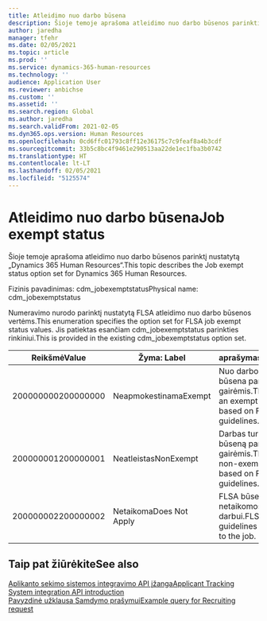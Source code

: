 ```yaml
---
title: Atleidimo nuo darbo būsena
description: Šioje temoje aprašoma atleidimo nuo darbo būsenos parinktį nustatytą „Dynamics 365 Human Resources“.
author: jaredha
manager: tfehr
ms.date: 02/05/2021
ms.topic: article
ms.prod: ''
ms.service: dynamics-365-human-resources
ms.technology: ''
audience: Application User
ms.reviewer: anbichse
ms.custom: ''
ms.assetid: ''
ms.search.region: Global
ms.author: jaredha
ms.search.validFrom: 2021-02-05
ms.dyn365.ops.version: Human Resources
ms.openlocfilehash: 0cd6ffc01793c8ff12e36175c7c9feaf8a4b3cdf
ms.sourcegitcommit: 33b5c8bc4f9461e290513aa22de1ec1fba3b0742
ms.translationtype: HT
ms.contentlocale: lt-LT
ms.lasthandoff: 02/05/2021
ms.locfileid: "5125574"
---
```

# <a name="job-exempt-status"></a><span data-ttu-id="e2ebb-103">Atleidimo nuo darbo būsena</span><span class="sxs-lookup"><span data-stu-id="e2ebb-103">Job exempt status</span></span>

<span data-ttu-id="e2ebb-104">Šioje temoje aprašoma atleidimo nuo darbo būsenos parinktį nustatytą „Dynamics 365 Human Resources“.</span><span class="sxs-lookup"><span data-stu-id="e2ebb-104">This topic describes the Job exempt status option set for Dynamics 365 Human Resources.</span></span>

<span data-ttu-id="e2ebb-105">Fizinis pavadinimas: cdm_jobexemptstatus</span><span class="sxs-lookup"><span data-stu-id="e2ebb-105">Physical name: cdm_jobexemptstatus</span></span>

<span data-ttu-id="e2ebb-106">Numeravimo nurodo parinktį nustatytą FLSA atleidimo nuo darbo būsenos vertėms.</span><span class="sxs-lookup"><span data-stu-id="e2ebb-106">This enumeration specifies the option set for FLSA job exempt status values.</span></span> <span data-ttu-id="e2ebb-107">Jis patiektas esančiam cdm_jobexemptstatus parinkties rinkiniui.</span><span class="sxs-lookup"><span data-stu-id="e2ebb-107">This is provided in the existing cdm_jobexemptstatus option set.</span></span>

| <span data-ttu-id="e2ebb-108">Reikšmė</span><span class="sxs-lookup"><span data-stu-id="e2ebb-108">Value</span></span> | <span data-ttu-id="e2ebb-109">Žyma: </span><span class="sxs-lookup"><span data-stu-id="e2ebb-109">Label</span></span> | <span data-ttu-id="e2ebb-110">aprašymas</span><span class="sxs-lookup"><span data-stu-id="e2ebb-110">Description</span></span> |
| --- | --- | --- |
| <span data-ttu-id="e2ebb-111">200000000</span><span class="sxs-lookup"><span data-stu-id="e2ebb-111">200000000</span></span> | <span data-ttu-id="e2ebb-112">Neapmokestinama</span><span class="sxs-lookup"><span data-stu-id="e2ebb-112">Exempt</span></span> | <span data-ttu-id="e2ebb-113">Nuo darbo atleidimo būsena paremta FLSA gairėmis.</span><span class="sxs-lookup"><span data-stu-id="e2ebb-113">The job has an exempt status based on FLSA guidelines.</span></span> |
| <span data-ttu-id="e2ebb-114">200000001</span><span class="sxs-lookup"><span data-stu-id="e2ebb-114">200000001</span></span> | <span data-ttu-id="e2ebb-115">Neatleistas</span><span class="sxs-lookup"><span data-stu-id="e2ebb-115">NonExempt</span></span> | <span data-ttu-id="e2ebb-116">Darbas turi neatleidimo būseną paremtą FLSA gairėmis.</span><span class="sxs-lookup"><span data-stu-id="e2ebb-116">The job has a non-exempt status based on FLSA guidelines.</span></span> |
| <span data-ttu-id="e2ebb-117">200000002</span><span class="sxs-lookup"><span data-stu-id="e2ebb-117">200000002</span></span> | <span data-ttu-id="e2ebb-118">Netaikoma</span><span class="sxs-lookup"><span data-stu-id="e2ebb-118">Does Not Apply</span></span> | <span data-ttu-id="e2ebb-119">FLSA būsenos gairės netaikomos darbui.</span><span class="sxs-lookup"><span data-stu-id="e2ebb-119">FLSA status guidelines do not apply to the job.</span></span> |

## <a name="see-also"></a><span data-ttu-id="e2ebb-120">Taip pat žiūrėkite</span><span class="sxs-lookup"><span data-stu-id="e2ebb-120">See also</span></span>

[<span data-ttu-id="e2ebb-121">Aplikanto sekimo sistemos integravimo API įžanga</span><span class="sxs-lookup"><span data-stu-id="e2ebb-121">Applicant Tracking System integration API introduction</span></span>](hr-admin-integration-ats-api-introduction.md)<br>
[<span data-ttu-id="e2ebb-122">Pavyzdinė užklausa Samdymo prašymui</span><span class="sxs-lookup"><span data-stu-id="e2ebb-122">Example query for Recruiting request</span></span>](hr-admin-integration-ats-api-recruiting-request-example-query.md)
